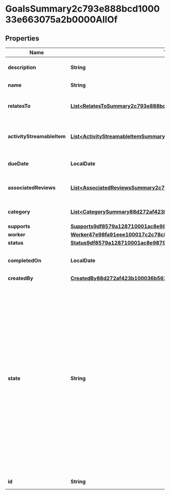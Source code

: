 

# GoalsSummary2c793e888bcd100033e663075a2b0000AllOf


## Properties

| Name | Type | Description | Notes |
|------------ | ------------- | ------------- | -------------|
|**description** | **String** | The description of the goal. |  [optional] |
|**name** | **String** | The name of the goal. |  [optional] |
|**relatesTo** | [**List&lt;RelatesToSummary2c793e888bcd100034b42ada01b20000&gt;**](RelatesToSummary2c793e888bcd100034b42ada01b20000.md) | The tags included with the goal. |  [optional] |
|**activityStreamableItem** | [**List&lt;ActivityStreamableItemSummary88d272af423b100036fc19a90e210000&gt;**](ActivityStreamableItemSummary88d272af423b100036fc19a90e210000.md) | The activity stream associated with the goal. |  [optional] |
|**dueDate** | **LocalDate** | The date when the goal is due. |  [optional] |
|**associatedReviews** | [**List&lt;AssociatedReviewsSummary2c793e888bcd1000346e381955dd0000&gt;**](AssociatedReviewsSummary2c793e888bcd1000346e381955dd0000.md) | The associated reviews with the goal. |  [optional] |
|**category** | [**List&lt;CategorySummary88d272af423b100036e57ea69d570000&gt;**](CategorySummary88d272af423b100036e57ea69d570000.md) | The category of the goal. |  [optional] |
|**supports** | [**Supports9df8579a128710001ac8e9879d1f0000**](Supports9df8579a128710001ac8e9879d1f0000.md) |  |  [optional] |
|**worker** | [**Worker47e98fa91eee100017c2c78c80410000**](Worker47e98fa91eee100017c2c78c80410000.md) |  |  [optional] |
|**status** | [**Status9df8579a128710001ac8e9879d1f0001**](Status9df8579a128710001ac8e9879d1f0001.md) |  |  [optional] |
|**completedOn** | **LocalDate** | The date when the goal is completed. |  [optional] |
|**createdBy** | [**CreatedBy88d272af423b100036b561a7784b0000**](CreatedBy88d272af423b100036b561a7784b0000.md) |  |  [optional] |
|**state** | **String** | The state of the goal. Indicates why the goal is non-editable or why a user needs to take an action to successfully create or update the goal. Possible values: Pending approval, Associated with In Progress Review, Pending archival, Pending restore, Saved for later, and Needs revising. |  [optional] |
|**id** | **String** | Id of the instance |  [optional] |



